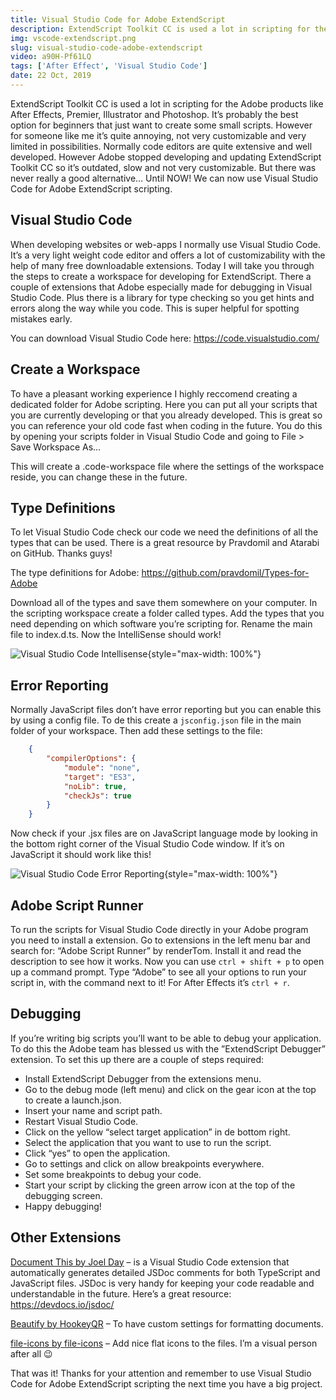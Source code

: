 ```yaml
---
title: Visual Studio Code for Adobe ExtendScript
description: ExtendScript Toolkit CC is used a lot in scripting for the Adobe products like After Effects, Premier, Illustrator and Photoshop. But we can now use Visual Studio Code for Adobe ExtendScript scripting.
img: vscode-extendscript.png
slug: visual-studio-code-adobe-extendscript
video: a90H-Pf61LQ
tags: ['After Effect', 'Visual Studio Code']
date: 22 Oct, 2019
---
```


ExtendScript Toolkit CC is used a lot in scripting for the Adobe products like After Effects, Premier, Illustrator and Photoshop. It’s probably the best option for beginners that just want to create some small scripts. However for someone like me it’s quite annoying, not very customizable and very limited in possibilities. Normally code editors are quite extensive and well developed. However Adobe stopped developing and updating ExtendScript Toolkit CC so it’s outdated, slow and not very customizable. But there was never really a good alternative… Until NOW! We can now use Visual Studio Code for Adobe ExtendScript scripting.

## Visual Studio Code

When developing websites or web-apps I normally use Visual Studio Code. It’s a very light weight code editor and offers a lot of customizability with the help of many free downloadable extensions. Today I will take you through the steps to create a workspace for developing for ExtendScript. There a couple of extensions that Adobe especially made for debugging in Visual Studio Code. Plus there is a library for type checking so you get hints and errors along the way while you code. This is super helpful for spotting mistakes early.

You can download Visual Studio Code here: <https://code.visualstudio.com/>

## Create a Workspace

To have a pleasant working experience I highly reccomend creating a dedicated folder for Adobe scripting. Here you can put all your scripts that you are currently developing or that you already developed. This is great so you can reference your old code fast when coding in the future. You do this by opening your scripts folder in Visual Studio Code and going to File > Save Workspace As…

This will create a .code-workspace file where the settings of the workspace reside, you can change these in the future.

## Type Definitions

To let Visual Studio Code check our code we need the definitions of all the types that can be used. There is a great resource by Pravdomil and Atarabi on GitHub. Thanks guys!

The type definitions for Adobe: <https://github.com/pravdomil/Types-for-Adobe>

Download all of the types and save them somewhere on your computer. In the scripting workspace create a folder called types. Add the types that you need depending on which software you’re scripting for. Rename the main file to index.d.ts. Now the IntelliSense should work!

![Visual Studio Code Intellisense](/img/intellisense.png){style="max-width: 100%"}

## Error Reporting

Normally JavaScript files don’t have error reporting but you can enable this by using a config file. To de this create a `jsconfig.json` file in the main folder of your workspace. Then add these settings to the file:

```json
	{
		"compilerOptions": {
			"module": "none",
			"target": "ES3",
			"noLib": true,
			"checkJs": true
		}
	}
```

Now check if your .jsx files are on JavaScript language mode by looking in the bottom right corner of the Visual Studio Code window. If it’s on JavaScript it should work like this!

![Visual Studio Code Error Reporting](/img/error-reporting.png){style="max-width: 100%"}

## Adobe Script Runner

To run the scripts for Visual Studio Code directly in your Adobe program you need to install a extension. Go to extensions in the left menu bar and search for: “Adobe Script Runner” by renderTom. Install it and read the description to see how it works. Now you can use `ctrl + shift + p` to open up a command prompt. Type “Adobe” to see all your options to run your script in, with the command next to it! For After Effects it’s `ctrl + r`.

## Debugging

If you’re writing big scripts you’ll want to be able to debug your application. To do this the Adobe team has blessed us with the ”ExtendScript Debugger” extension. To set this up there are a couple of steps required:

- Install ExtendScript Debugger from the extensions menu.
- Go to the debug mode (left menu) and click on the gear icon at the top to create a launch.json.
- Insert your name and script path.
- Restart Visual Studio Code.
- Click on the yellow “select target application” in de bottom right.
- Select the application that you want to use to run the script.
- Click “yes” to open the application.
- Go to settings and click on allow breakpoints everywhere.
- Set some breakpoints to debug your code.
- Start your script by clicking the green arrow icon at the top of the debugging screen.
- Happy debugging!

## Other Extensions

[Document This by Joel Day](https://marketplace.visualstudio.com/items?itemName=joelday.docthis) – is a Visual Studio Code extension that automatically generates detailed JSDoc comments for both TypeScript and JavaScript files. JSDoc is very handy for keeping your code readable and understandable in the future. Here’s a great resource: <https://devdocs.io/jsdoc/>

[Beautify by HookeyQR](https://marketplace.visualstudio.com/items?itemName=HookyQR.beautify) – To have custom settings for formatting documents.

[file-icons by file-icons](https://marketplace.visualstudio.com/items?itemName=file-icons.file-icons) – Add nice flat icons to the files. I’m a visual person after all 😉

That was it! Thanks for your attention and remember to use Visual Studio Code for Adobe ExtendScript scripting the next time you have a big project.
